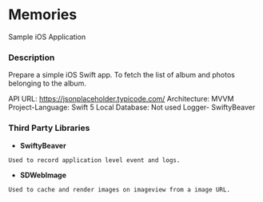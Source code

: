 # Memories

Sample iOS Application

### Description

Prepare a simple iOS Swift app. To fetch the list of album and photos belonging to the album.

API URL: https://jsonplaceholder.typicode.com/
Architecture: MVVM
Project-Language: Swift 5
Local Database: Not used
Logger- SwiftyBeaver

### Third Party Libraries

* **SwiftyBeaver**

```
Used to record application level event and logs.
```

* **SDWebImage**

```
Used to cache and render images on imageview from a image URL.
```
